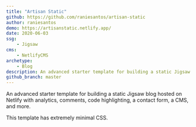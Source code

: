 ```yaml
---
title: "Artisan Static"
github: https://github.com/raniesantos/artisan-static
author: raniesantos
demo: https://artisanstatic.netlify.app/
date: 2020-06-03
ssg:
    - Jigsaw
cms:
    - NetlifyCMS
archetype:
    - Blog
description: An advanced starter template for building a static Jigsaw blog.
github_branch: master
---
```


An advanced starter template for building a static Jigsaw blog hosted on Netlify with analytics, comments, code highlighting, a contact form, a CMS, and more.

This template has extremely minimal CSS.
